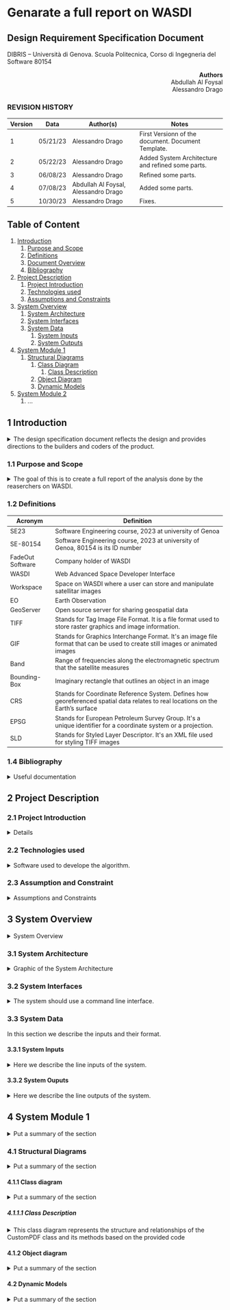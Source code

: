 # Genarate a full report on WASDI

## Design Requirement Specification Document

DIBRIS – Università di Genova. Scuola Politecnica, Corso di Ingegneria del Software 80154


<div align='right'> <b> Authors </b> <br> Abdullah Al Foysal<br> Alessandro Drago </div>

### REVISION HISTORY

Version | Data | Author(s)| Notes
---------|------|--------|------
1 | 05/21/23 | Alessandro Drago | First Versionn of the document. Document Template.
2 | 05/22/23 | Alessandro Drago | Added System Architecture and refined some parts.
3 | 06/08/23 | Alessandro Drago | Refined some parts.
4 | 07/08/23 | Abdullah Al Foysal, Alessandro Drago | Added some parts.
5 | 10/30/23 | Alessandro Drago | Fixes.

## Table of Content

1. [Introduction](#intro)
    1. [Purpose and Scope](#purpose)  
    2. [Definitions](#def)
    3. [Document Overview](#overview)
    4. [Bibliography](#biblio)
2. [Project Description](#description)
    1. [Project Introduction](#project-intro)
    2. [Technologies used](#tech)
    3. [Assumptions and Constraints](#constraints)
3. [System Overview](#system-overview)
    1. [System Architecture](#architecture)
    2. [System Interfaces](#interfaces)
    3. [System Data](#data)
        1. [System Inputs](#inputs)
        2. [System Outputs](#outputs)
4. [System Module 1](#sys-module-1)
    1. [Structural Diagrams](#sd)
        1. [Class Diagram](#cd)
            1. [Class Description](#cd-description)
        2. [Object Diagram](#od)
        3. [Dynamic Models](#dm)
5. [System Module 2](#sys-module-2)
   1. ...

##  <a name="intro"></a>  1 Introduction
<details>
    <summary> The design specification document reflects the design and provides directions to the builders and coders of the product.</summary> 
    Through this document, designers communicate the design for the product to which the builders or coders must comply. The design specification should state how the design will meet the requirements.
</details>
    
### <a name="purpose"></a> 1.1 Purpose and Scope
<details> 
    <summary> The goal of this is to create a full report of the analysis done by the reaserchers on WASDI.
    </summary>
    <p>The project involves the developement of a platform that helps Earth Observation (EO) experts process satellite imagery on the cloud. The team at WASDI is working on developing new software tools that can extract images and data from the results of the analytics tools present on the platform, in order to help communicate the results of the analyses to the stakeholders involved. The project aims to ease the communication of the results of the applications so that decision makers can better understand the phenomena they are dealing with.</p>
    <p>Moreover, we would like to take the different layers in a workspace and overlay them in various ways by selecting the final bounding box from different options such as union, intersection or the bbox of a specific layer. After that we would like to generate this image in different formats such as PNG, JPG or GIF. The generated images should then be inserted into the report.</p>
</details>

### <a name="def"></a> 1.2 Definitions
    
| Acronym				| Definition | 
| ------------------------------------- | ----------- | 
| SE23                                 | Software Engineering course, 2023 at university of Genoa |
| SE-80154							   | Software Engineering course, 2023 at university of Genoa, 80154 is its ID number |
| FadeOut Software					   | Company holder of WASDI |
| WASDI								   | Web Advanced Space Developer Interface |
| Workspace							   | Space on WASDI where a user can store and manipulate satellitar images |
| EO					   			   | Earth Observation |
| GeoServer					   		   | Open source server for sharing geospatial data |
| TIFF					   			   | Stands for Tag Image File Format. It is a file format used to store raster graphics and image information. |
| GIF					   			   | Stands for Graphics Interchange Format. It's an image file format that can be used to create still images or animated images |
| Band					   			   | Range of frequencies along the electromagnetic spectrum that the satellite measures |
| Bounding-Box						   | Imaginary rectangle that outlines an object in an image |
| CRS					   			   | Stands for Coordinate Reference System. Defines how georeferenced spatial data relates to real locations on the Earth’s surface |
| EPSG					   			   | Stands for European Petroleum Survey Group. It's a unique identifier for a coordinate system or a projection. |
| SLD					   			   | Stands for Styled Layer Descriptor. It's an XML file used for styling TIFF images  |

### <a name="biblio"></a> 1.4 Bibliography
<details> 
    <summary> Useful documentation 
    </summary>
    <p>https://wasdi.readthedocs.io/en/latest/index.html (WASDI documentation)</p>
    <p>https://docs.geoserver.org/ (GeoServer documentation)</p>
    <p>https://gdal.org/index.html (GDAL documentation)</p>
    <p>https://wrobell.dcmod.org/geotiler/usage.html (GeoTiler documentation)</p>
</details>

## <a name="description"></a> 2 Project Description

### <a name="project-intro"></a> 2.1 Project Introduction 
<details> 
    <p>Through workspaces and applications in the marketplace, researchers are able to collect satellite data and run algorithms on them. Once this phase is finished, a required feature is the ability to create a report in PDF containing all the information from the processing.This report will then be given by the researchers to those less experienced users or stakeholders.<br>
    The document shall have a predefined template in which various information such as date, name and logo of the company, images that were processed and explanatory paragraphs of text are present.
    The images found in WASDI's workspace are in TIFF format and therefore before they are inserted into the document, they must be processed.<br>
    On the various servers in which these images are stored is an instance of GeoServer is present. 
    So the idea is to take the images from the WASDI workspace, process them with GeoServer by, for example, selecting a certain area of that image, or applying a style, and return this image in a desirable format (PNG or GIF).</p>
</details>

### <a name="tech"></a> 2.2 Technologies used

<details> 
    <summary> Software used to develope the algorithm. </summary>
    <p>https://www.jetbrains.com/pycharm/  (PyCharm IDE)</p>
    <p>https://www.wasdi.net/#!/home (WASDI cloud services and libraries)</p>
    <p>https://geoserver.org/ (GeoServer Open source server for sharing geospatial data)</p>
</details>

### <a name="constraints"></a> 2.3 Assumption and Constraint 
<details> 
    <summary> Assumptions and Constraints</summary>
    <p>Since this is a WASDI processor you will need an account to execute the code correctly.</p>
</details>

## <a name="system-overview"></a>  3 System Overview
<details> 
    <summary> System Overview
    </summary>
    <p>Graphical representation of the system overview.</p>
    <img src="imgs/SysArchitecture1.png" alt="System Architecture" style="width: 500px;" />

| Use Case      | 1.0           |
| ------------- | ------------- |
| Name          | ImgProcessing |
| Actors        | Expert User  |    
| Entry Point   | (i) List of Input Arguments <br> (ii) List of Output Arguments   |
| Exit  Point   | File where the processed image must be stored in the correct format |
| Event Flow    | (1) User invoke the system by command line (for now) <br> (2) User provide a valid path to an input image in .TIFF format present in a WASDI workspace <br> (3) User provide a list of symbols representing the input arguments <br> (4) User provide a list of arguments representing the output arguments <br> (5) User provide a valid file name where the system should store the output image <br> (6) System validates the input image <br> (7) System validates the list of input arguments <br> (8) System valdiates the list of output arguments <br> (9) System validates the output file <br> (10) Input image is uploaded on an instance of GeoServer <br> (11) The new layer is processed following the input arguments <br> (12) System correctly process the input file and store the image in memory <br> (13) System write the image in memory into the output file |
    
    
| Use Case      | 2.0           |
| ------------- | ------------- |
| Name          | Report Creation |
| Actors        | Expert User |    
| Entry Point   | List of Input Arguments |
| Exit  Point   | PDF file where the analysis report must be stored |
| Event Flow    | (1) User invoke the system by command line (for now) <br> (2) User provide a list of sysmbols representing the input arguments <br> (3) User provide a valid file name where the system should store the PDF document <br> (4) System validates the input arguments <br> (5) System validates the output file <br> (6) System write the text into the output file | 

</details>

### <a name="architecture"></a>  3.1 System Architecture
<details> 
    <summary> Graphic of the System Architecture
    </summary>
    <p>Graphical representation of the system architecture.</p>
    <img src="imgs/SysArchitecture2.png" alt="System Architecture" style="width: 600px;" />
</details>

### <a name="interfaces"></a>  3.2 System Interfaces
<details> 
    <summary> The system should use a command line interface.
    </summary>
    <p>For now we'll develop a command line interface using Python, but a graphical interface will be added in the future.</p>
</details>

### <a name="data"></a>  3.3 System Data
<summary> In this section we describe the inputs and their format.
</summary>
<p></p>

#### <a name="inputs"></a>  3.3.1 System Inputs
<details> 
    <summary> Here we describe the line inputs of the system.
    </summary>
    <p>The system takes in input two JSON files: the parameters file and a config file required to work with WASDI. In the config file there is the username and password to access WASDI, the workspace name, and the path to the parameters file.</p><br>
    <p> In the parameters JSON file the inputs of the system are: </p>
    <ul> 
        <li> PRODUCT: name of an image in .TIFF format present in the WASDI workspace that we want to process.</li>
        <li> BAND: Range of frequencies along the electromagnetic spectrum that the satellite measures.</li>
        <li> BBOX: A json structure divided into "northEast" and "southWest", in each subfield is specified both a latitude and a longitude. This defines the desired area.</li>
        <li> CRS: Stands for Coordinate Reference System. Defines how georeferenced spatial data relates to real locations on the Earth’s surface.</li>
        <li> WIDTH: desidered width of the image.</li>
        <li> HEIGHT: desidered height of the image.</li>
        <li> FORMAT: desidered format of the image. See at (https://docs.geoserver.org/stable/en/user/services/wms/outputformats.html).</li>
        <li> STYLE: XML file used for styling TIFF images.</li>
        <li> LAYER ID: id of a layer already present on a GeoServer instance.</li>
        <li> GEOSERVER URL: link to an existing server.</li>
    </ul>
</details>

#### <a name="outputs"></a>  3.3.2 System Ouputs
<details> 
    <summary> Here we describe the line outputs of the system.
    </summary>
    <p>The final output of the system is a report in PDF containing all the information from the processing done in WASDI. This report will then be given by the researchers to those less experienced users or stakeholders.</p>
</details>

## <a name="sys-module-1"></a>  4 System Module 1
<details> 
    <summary> Put a summary of the section
    </summary>
    <p>The system module in the given code plays a crucial role in generating the PDF report. It encompasses various components and functions that contribute to the overall functionality and structure of the system. At the core of the system module is the CustomPDF class, which extends the FPDF class. This class serves as the foundation for creating a customized PDF report. It handles the header, index, chapter titles, content, and footer sections of the report.
The header method within the CustomPDF class takes care of setting up the header section of the report. It includes the report title, logo, author's name, company name, and address. These details provide essential context and identification for the report.
The generate_index method is responsible for generating the index section of the report. It iterates over the provided chapters and extracts their titles, creating an organized and structured index for easy navigation.
To maintain consistency and enhance readability, the footer method is implemented. It adds a footer to each page, displaying the current page number. This feature allows readers to track their progress and locate specific information within the report.
The chapter_title method plays a crucial role in visually distinguishing the different chapters. It formats and highlights the chapter titles by applying a red background color and white text, making them stand out in the report.
The chapter_body method handles the content within each chapter. It prints the subtitles and content, allowing for detailed descriptions and explanations. Additionally, it provides support for including optional images that further enhance the presentation and understanding of the content.
The print_chapter method combines the chapter title and body, enabling the printing of complete chapters with their respective sections. This ensures that the report maintains a logical and organized structure.
The create_pdf function acts as the main component for generating the PDF report. It initializes the CustomPDF object, sets the author, adds pages, and iterates over the chapters to print them in the correct order.
To ensure that the provided parameters are valid, the validate_parameters function checks for missing or incorrect values. It assigns default values to any missing fields and raises warnings for any potential issues.
The sanitize_parameters function removes leading or trailing whitespace from the parameters. This helps maintain consistency and avoid any formatting or display discrepancies within the report.
Overall, the system module forms the backbone of the PDF report generation process. It combines different components and functions to produce a well-structured and visually appealing report based on the provided parameters.</p>
</details>

### <a name="sd"></a>  4.1 Structural Diagrams
<details> 
    <summary> Put a summary of the section
    </summary>
    <p>The given code implements a Python script for generating a PDF report using the FPDF library. The script follows a modular structure and begins by importing the necessary modules, including JSON, wasdi, os, FPDF, and PIL.Image.
The core functionality is encapsulated within the CustomPDF class, which inherits from the FPDF class and provides additional customization options. The class has an __init__ method that initializes the CustomPDF object with the provided parameters and sets the initial state of the index_added attribute.
The header method handles the generation of the header section in the PDF. It extracts the required header parameters from the provided dictionary and sets the logo, title, author name, company name, and address accordingly.
The generate_index method is responsible for creating the index text by iterating over the chapters and their titles. It generates a formatted index with the chapter numbers and titles.
The footer method adds the footer section to each page, displaying the current page number.
The chapter_title method is used to print the title of each chapter. It applies a red background color and white text to highlight the chapter titles.
The chapter_body method is responsible for handling the content of each chapter. It prints the subtitles, content, and optional images for each section.
The print_chapter method combines the chapter title and body to print a complete chapter with its sections.
The create_pdf function is responsible for creating the PDF report. It initializes a CustomPDF object, sets the author, adds pages, and iterates over the provided chapters to print them.
The validate_parameters function ensures that the provided parameters contain the necessary fields. If any required fields are missing, it assigns default values to them.
The sanitize_parameters function removes any leading or trailing whitespace from the parameters to ensure consistent formatting.
The run function serves as the main entry point of the script. It reads the parameters from a JSON file, validates and sanitizes them, and then calls the create_pdf function to generate the PDF report.

In summary, the code utilizes object-oriented programming and modular design principles to create a PDF report generator. It allows for customization of the header, index, chapter titles, and content, including optional images. The script provides flexibility for generating informative and visually appealing PDF reports based on the provided parameters.

</p>
</details>

#### <a name="cd"></a>  4.1.1 Class diagram
<details> 
    <summary> Put a summary of the section
    </summary>
    <img src="imgs/class.png" alt="Class diagram" style="width: 600px;" />
    <img src="imgs/class1.png" alt="Class diagram" style="width: 1000px;" />
</details>

##### <a name="cd-description"></a>  4.1.1.1 Class Description
<details> 
    <summary> This class diagram represents the structure and relationships of the CustomPDF class and its methods based on the provided code
    </summary>
    <p>The class <b>CustomPDF</b> represents a customized version of the FPDF class for PDF generation.</p>
    <p>Attributes: </p>
    <ul> 
        <li> asParametersDict: a private attribute to hold the parameters dictionary.</li>
    </ul>
    <p>Methods: </p>
    <ul>
        <li> header(): generates the header section of the PDF.</li>
        <li> footer(): generates the footer section of the PDF.</li>
        <li> chapter_title(ch_num, ch_title): generates the chapter title section of the PDF.</li>
        <li> chapter_body(chapter_data): generates the chapter body section of the PDF.</li>
        <li> print_chapter(ch_num, ch_title, chapter_data): prints a chapter, combining the title and body sections.</li>
    </ul>
    <br>
    <p>The class <b>Layer</b> is a custom representation of a Layer.</p>
    <p>Attributes: </p>
    <ul> 
        <li> product : str Identifier for a product inside the WASDI workspace</li>
        <li> band : str Identifier for the band of the product</li>
        <li> bbox : str Bbox options used for selecting an area in the world</li>
        <li> crs : str Coordinate Reference System used</li>
        <li> width : int Width of the image</li>
        <li> height : int Height of the image</li>
        <li> style : str Name of a sld style file present on a WASDI workspace</li>
        <li> sFileName : str Name of the output image</li>
        <li> geoserver_url : str Link for a custom geoserver url</li>
        <li> layer_id : str Identifier of a layer in a Geoserver workspace</li>
        <li> iStackOrder : int Order on which we want to stack layers</li>
    </ul>
    <p>Methods: </p>
    <ul>
        <li> validate_params(): Validate arguments for a Layer.</li>
        <li> create_web_map_service(): Create a WebMapService object.</li>
        <li> get_bounding_box_list(): Calculate the best bbox if it is not present.</li>
        <li> set_size(): Set the sizes for the output image if the user didn't provide them.</li>
        <li> create_query_wms(): Creates the query for retrieving a map from geoserver.</li>
        <li> get_map_request(): Compute a get map request.</li>
        <li> process_layer(b_stack_layers): Process each layer.</li>
        <li> process_layers(layers, iBBoxOptions): Processing of the layers to stack.</li>
        <li> calculate_bbox_intersection(bbox1, bbox2): Calculate the intersection of bboxes.</li>
        <li> calculate_bbox_union(bbox1, bbox2): Calculate the union of bboxes.</li>
    </ul>
    <br>
    <p>The class <b>GenerateBack</b> is a class for generating the correct background of a Layer.</p>
    <p>Attributes: </p>
    <p>Methods: </p>
    <ul>
        <li> fetch_tile(): Create a request to a map service provider.</li>
        <li> merge_tiles(): Merge every tile to create only a single one.</li>
        <li> georeference_raster_tile(): Georeferenciate each tile.</li>
        <li> generateBackground(): Method for generating background tile.</li>
        <li> overlapTiles(): Method for overlapping the stacked layers on top of the background.</li>
    </ul>
</details>

#### <a name="od"></a>  4.1.2 Object diagram
<details> 
    <summary> Put a summary of the section
    </summary>
    <img src="imgs/object diagram.jpg" alt="Dynamic diagram" style="width: 600px;" />
    <p>The object diagram presents a clear representation of the CustomPDF program's object structure and interactions.<br>The central object, CustomPDF, serves as the main class responsible for generating customized PDF reports. It is instantiated as pdf_instance and holds the asParametersDict attribute, storing the parameters required for customization. The pdf_instance object is associated with the header_instance object, representing the header parameters like title, logo, name, company_name, and address.<br>Additionally, the pdf_instance includes chapters, represented by chapters_instance, each containing a title and sections. The sections, represented by section_instance objects, encapsulate subtitle, content, and image_path attributes.<br><br>
    The diagram also features image_instance objects representing the images used within the sections, storing the respective file_path. Through these objects and their relationships, the CustomPDF program orchestrates the generation of customized PDF reports.<br>
    This visual representation of object relationships offers a concise and professional overview of the program's structure and data flow. It aids in understanding the interactions between objects during PDF generation, facilitating comprehension of the program's dynamics.<br>
    It's important to note that the actual instances and attribute values may vary based on specific implementation details or runtime scenarios. Nonetheless, the object diagram provides a valuable visual guide to comprehend the object relationships within the CustomPDF program.</p>
</details>

#### <a name="dm"></a>  4.2 Dynamic Models
<details> 
    <summary> Put a summary of the section
    </summary>
    <img src="imgs/dynamic diagram.jpg" alt="Dynamic diagram" style="width: 600px;" />
    <p>The dynamic diagram showcases the flow of activities in the CustomPDF program for generating a custom PDF report. It begins with the instantiation of the CustomPDF object and passing parameters. The header section is set, including the title, logo, author information, and company details. Pages are added for each chapter. Each chapter's title, sections, and images are printed. Font styles, cells, multiline text, and images are handled using various methods. The footer with page numbers is added. Finally, the output() method generates the PDF file. This diagram provides an overview of the program's flow and interactions.</p>
</details>

